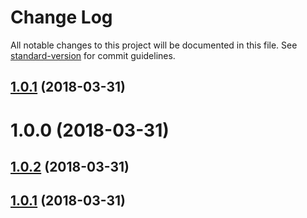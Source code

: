 # Change Log

All notable changes to this project will be documented in this file. See [standard-version](https://github.com/conventional-changelog/standard-version) for commit guidelines.

<a name="1.0.1"></a>
## [1.0.1](https://github.com/ackushiw/nuxtjs-platform/compare/v1.0.0...v1.0.1) (2018-03-31)



<a name="1.0.0"></a>
# 1.0.0 (2018-03-31)



<a name="1.0.2"></a>
## [1.0.2](https://github.com/ackushiw/nuxtjs-platform/compare/v1.0.1...v1.0.2) (2018-03-31)



<a name="1.0.1"></a>
## [1.0.1](https://github.com/ackushiw/nuxtjs-platform/compare/v1.0.0...v1.0.1) (2018-03-31)
